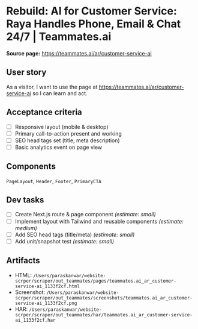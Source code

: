 # Rebuild: AI for Customer Service: Raya Handles Phone, Email & Chat 24/7 | Teammates.ai

**Source page:** https://teammates.ai/ar/customer-service-ai

## User story
As a visitor, I want to use the page at https://teammates.ai/ar/customer-service-ai so I can learn and act.

## Acceptance criteria
- [ ] Responsive layout (mobile & desktop)
- [ ] Primary call-to-action present and working
- [ ] SEO head tags set (title, meta description)
- [ ] Basic analytics event on page view

## Components
`PageLayout`, `Header`, `Footer`, `PrimaryCTA`

## Dev tasks
- [ ] Create Next.js route & page component _(estimate: small)_
- [ ] Implement layout with Tailwind and reusable components _(estimate: medium)_
- [ ] Add SEO head tags (title/meta) _(estimate: small)_
- [ ] Add unit/snapshot test _(estimate: small)_

## Artifacts
- HTML: `/Users/paraskanwar/website-scrper/scraper/out_teammates/pages/teammates.ai_ar_customer-service-ai_1133f2cf.html`
- Screenshot: `/Users/paraskanwar/website-scrper/scraper/out_teammates/screenshots/teammates.ai_ar_customer-service-ai_1133f2cf.png`
- HAR: `/Users/paraskanwar/website-scrper/scraper/out_teammates/har/teammates.ai_ar_customer-service-ai_1133f2cf.har`
